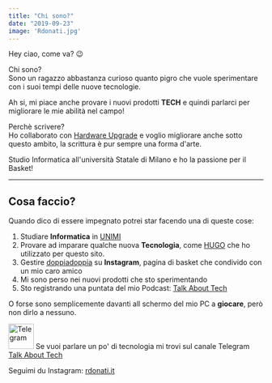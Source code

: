 ```yaml
---
title: "Chi sono?"
date: "2019-09-23"
image: 'Rdonati.jpg'
---
```


Hey ciao, come va? :wink:

Chi sono? </br>
Sono un ragazzo abbastanza curioso quanto pigro che vuole sperimentare con i suoi tempi delle nuove tecnologie.

Ah si, mi piace anche provare i nuovi prodotti **TECH** e quindi parlarci per migliorare le mie abilità nel campo!

Perchè scrivere?</br>
Ho collaborato con [Hardware Upgrade](https://www.hwupgrade.it/) e voglio migliorare anche sotto questo ambito, la scrittura è pur sempre una forma d'arte.

Studio Informatica all'università Statale di Milano e ho la passione per il Basket!

---
## Cosa faccio?

Quando dico di essere impegnato potrei star facendo una di queste cose:

1. Studiare **Informatica** in [UNIMI](https://www.unimi.it/it/corsi/corsi-di-laurea/informatica)
2. Provare ad imparare qualche nuova **Tecnologia**, come [HUGO](https://gohugo.io/) che ho utilizzato per questo sito.
3. Gestire [doppiadoppia](https://www.instagram.com/doppiadoppia/) su **Instagram**, pagina di basket che condivido con un mio caro amico
4. Mi sono perso nei nuovi prodotti che sto sperimentando
5. Sto registrando una puntata del mio Podcast: [Talk About Tech](https://www.rdonati.it/podcast)

O forse sono semplicemente davanti all schermo del mio PC a **giocare**, però non dirlo a nessuno.


<img src="https://res.cloudinary.com/dgwzregti/image/upload/v1586020118/Podcast/Telegram.png" alt="Telegram" style="width:50px;height:50px;border:0">   Se vuoi parlare un po' di tecnologia mi trovi sul canale Telegram [Talk About Tech](https://t.me/talkabouttech_telegram)

Seguimi du Instagram: [rdonati.it](https://www.instagram.com/rdonati.it/) 
